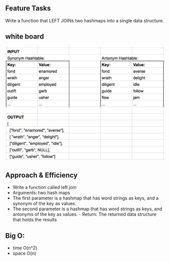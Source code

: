 
## Feature Tasks

 Write a function that LEFT JOINs two hashmaps into a single data structure.


## white board
 ![left_join](left-join.png)


## Approach & Efficiency

   - Write a function called left join
  -  Arguments: two hash maps
   - The first parameter is a hashmap that has word strings as keys, and a synonym of the key as values.
  -  The second parameter is a hashmap that has word strings as keys, and antonyms of the key as values.
    - Return: The returned data structure that holds the results

 ## Big O:
 - time O(n^2)
 - space O(n)

